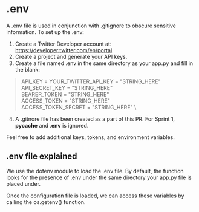 # .env
A .env file is used in conjunction with .gitignore to obscure sensitive information. To set up the .env:

1. Create a Twitter Developer account at:
   https://developer.twitter.com/en/portal
2. Create a project and generate your API keys.
3. Create a file named .env in the same directory as your app.py and fill in the blank:

>API_KEY = YOUR_TWITTER_API_KEY = "STRING_HERE" \
API_SECRET_KEY = "STRING_HERE" \
BEARER_TOKEN = "STRING_HERE" \
ACCESS_TOKEN = "STRING_HERE" \
ACCESS_TOKEN_SECRET = "STRING_HERE" \

4. A .gitnore file has been created as a part of this PR. For Sprint 1, **pycache** and .**env** is ignored.

Feel free to add additional keys, tokens, and environment variables.

## .env file explained
We use the dotenv module to load the .env file. By default, the function looks for the presence of .env under the same directory your app.py file is placed under.

Once the configuration file is loaded, we can access these variables by calling the os.getenv() function.

